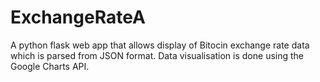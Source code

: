 # ExchangeRateA
A python flask web app that allows display of Bitocin exchange rate data which is parsed from JSON format.
Data visualisation is done using the Google Charts API.
